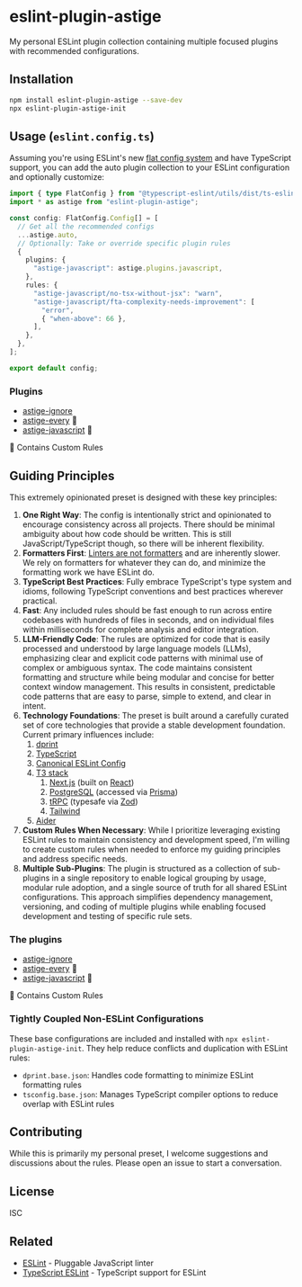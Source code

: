 # eslint-plugin-astige

My personal ESLint plugin collection containing multiple focused plugins with recommended configurations.

## Installation

```bash
npm install eslint-plugin-astige --save-dev
npx eslint-plugin-astige-init
```

## Usage (`eslint.config.ts`)

Assuming you're using ESLint's new [flat config system](https://eslint.org/blog/2022/08/new-config-system-part-2/) and have TypeScript support, you can add the auto plugin collection to your ESLint configuration and optionally customize:

```typescript
import { type FlatConfig } from "@typescript-eslint/utils/dist/ts-eslint";
import * as astige from "eslint-plugin-astige";

const config: FlatConfig.Config[] = [
  // Get all the recommended configs
  ...astige.auto,
  // Optionally: Take or override specific plugin rules
  {
    plugins: {
      "astige-javascript": astige.plugins.javascript,
    },
    rules: {
      "astige-javascript/no-tsx-without-jsx": "warn",
      "astige-javascript/fta-complexity-needs-improvement": [
        "error",
        { "when-above": 66 },
      ],
    },
  },
];

export default config;
```

### Plugins

- [astige-ignore](./docs/plugins/astige-ignore.md)
- [astige-every](./docs/plugins/astige-every.md) 📏
- [astige-javascript](./docs/plugins/astige-javascript.md) 📏

📏 Contains Custom Rules

## Guiding Principles

This extremely opinionated preset is designed with these key principles:

1. **One Right Way**: The config is intentionally strict and opinionated to encourage consistency across all projects. There should be minimal ambiguity about how code should be written. This is still JavaScript/TypeScript though, so there will be inherent flexibility.
2. **Formatters First**: [Linters are not formatters](https://typescript-eslint.io/users/what-about-formatting/#formatters-vs-linters) and are inherently slower. We rely on formatters for whatever they can do, and minimize the formatting work we have ESLint do.
3. **TypeScript Best Practices**: Fully embrace TypeScript's type system and idioms, following TypeScript conventions and best practices wherever practical.
4. **Fast**: Any included rules should be fast enough to run across entire codebases with hundreds of files in seconds, and on individual files within milliseconds for complete analysis and editor integration.
5. **LLM-Friendly Code**: The rules are optimized for code that is easily processed and understood by large language models (LLMs), emphasizing clear and explicit code patterns with minimal use of complex or ambiguous syntax. The code maintains consistent formatting and structure while being modular and concise for better context window management. This results in consistent, predictable code patterns that are easy to parse, simple to extend, and clear in intent.
6. **Technology Foundations**: The preset is built around a carefully curated set of core technologies that provide a stable development foundation. Current primary influences include:
   1. [dprint](https://dprint.dev/)
   2. [TypeScript](https://www.typescriptlang.org/)
   3. [Canonical ESLint Config](https://github.com/gajus/eslint-config-canonical)
   4. [T3 stack](https://create.t3.gg/)
      1. [Next.js](https://nextjs.org/) (built on [React](https://react.dev/))
      2. [PostgreSQL](https://www.postgresql.org/) (accessed via [Prisma](https://www.prisma.io/))
      3. [tRPC](https://trpc.io/) (typesafe via [Zod](https://zod.dev/))
      4. [Tailwind](https://tailwindcss.com/)
   5. [Aider](https://aider.chat/)
7. **Custom Rules When Necessary**: While I prioritize leveraging existing ESLint rules to maintain consistency and development speed, I'm willing to create custom rules when needed to enforce my guiding principles and address specific needs.
8. **Multiple Sub-Plugins**: The plugin is structured as a collection of sub-plugins in a single repository to enable logical grouping by usage, modular rule adoption, and a single source of truth for all shared ESLint configurations. This approach simplifies dependency management, versioning, and coding of multiple plugins while enabling focused development and testing of specific rule sets.

### The plugins

- [astige-ignore](./plugins/astige-ignore.md)
- [astige-every](./plugins/astige-every.md) 📏
- [astige-javascript](./plugins/astige-javascript.md) 📏

📏 Contains Custom Rules

### Tightly Coupled Non-ESLint Configurations

These base configurations are included and installed with `npx eslint-plugin-astige-init`. They help reduce conflicts and duplication with ESLint rules:

- `dprint.base.json`: Handles code formatting to minimize ESLint formatting rules
- `tsconfig.base.json`: Manages TypeScript compiler options to reduce overlap with ESLint rules

## Contributing

While this is primarily my personal preset, I welcome suggestions and discussions about the rules. Please open an issue to start a conversation.

## License

ISC

## Related

- [ESLint](https://eslint.org/) - Pluggable JavaScript linter
- [TypeScript ESLint](https://typescript-eslint.io/) - TypeScript support for ESLint

